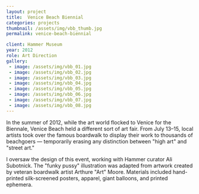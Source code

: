 ```yaml
---
layout: project
title:  Venice Beach Biennial
categories: projects
thumbnail: /assets/img/vbb_thumb.jpg
permalink: venice-beach-biennial

client: Hammer Museum
year: 2012
role: Art Direction
gallery:
 - image: /assets/img/vbb_01.jpg
 - image: /assets/img/vbb_02.jpg
 - image: /assets/img/vbb_03.jpg
 - image: /assets/img/vbb_04.jpg
 - image: /assets/img/vbb_05.jpg
 - image: /assets/img/vbb_06.jpg
 - image: /assets/img/vbb_07.jpg
 - image: /assets/img/vbb_08.jpg
---
```


In the summer of 2012, while the art world flocked to Venice for the Biennale, Venice Beach held a different sort of art fair. From July 13&ndash;15, local artists took over the famous boardwalk to display their work to thousands of beachgoers &mdash; temporarily erasing any distinction between &quot;high art&quot; and &quot;street art.&quot;

I oversaw the design of this event, working with Hammer curator Ali Subotnick. The &quot;funky pussy&quot; illustration was adapted from artwork created by veteran boardwalk artist Arthure &quot;Art&quot; Moore. Materials included hand-printed silk-screened posters, apparel, giant balloons, and printed ephemera.